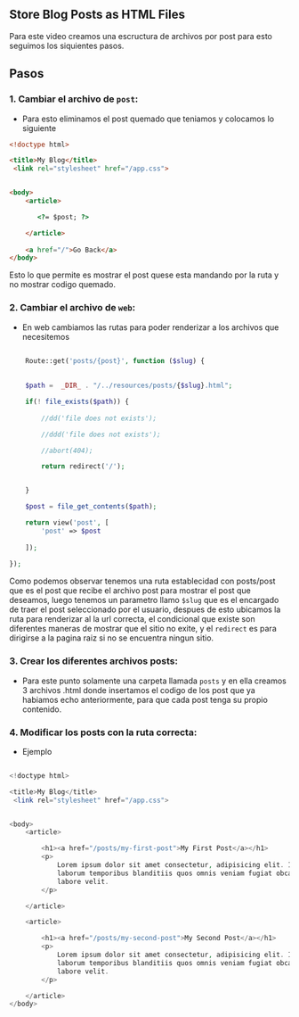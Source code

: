 ## Store Blog Posts as HTML Files 

Para este video creamos una escructura de archivos por post para esto seguimos los siquientes pasos.

## Pasos 

### 1. **Cambiar el archivo de  `post`:** 

- Para esto eliminamos el post quemado que teniamos y colocamos lo siguiente

```html 
<!doctype html> 

<title>My Blog</title>
 <link rel="stylesheet" href="/app.css">


<body>
    <article>

       <?= $post; ?>

    </article>
    
    <a href="/">Go Back</a>
</body>

```

Esto lo que permite es mostrar el post quese esta mandando por la ruta y no mostrar codigo quemado.


### 2. **Cambiar el archivo de  `web`:** 

- En web cambiamos las rutas para poder renderizar a los archivos que necesitemos

```php

    Route::get('posts/{post}', function ($slug) {
    
    
    $path =  _DIR_ . "/../resources/posts/{$slug}.html";

    if(! file_exists($path)) {
        
        //dd('file does not exists');

        //ddd('file does not exists');

        //abort(404);

        return redirect('/');


    }

    $post = file_get_contents($path);

    return view('post', [
        'post' => $post
        
    ]);
    
});
```

Como podemos observar tenemos una ruta establecidad con posts/post que es el post que recibe el archivo post para mostrar el post que deseamos, luego tenemos un parametro llamo `$slug` que es el encargado de traer el post seleccionado por el usuario, despues de esto ubicamos la ruta para renderizar al la url correcta, el condicional que existe son diferentes maneras de mostrar que el sitio no exite, y el `redirect` es para dirigirse a la pagina raiz si no se encuentra ningun sitio.


### 3. **Crear los diferentes archivos posts:** 

- Para este punto solamente una carpeta llamada `posts` y en ella  creamos 3 archivos .html donde insertamos el codigo de los post que ya habiamos echo anteriormente, para que cada post tenga su propio contenido.
  



### 4. **Modificar los posts con la ruta correcta:** 

- Ejemplo

```php

<!doctype html> 

<title>My Blog</title>
 <link rel="stylesheet" href="/app.css">


<body>
    <article>

        <h1><a href="/posts/my-first-post">My First Post</a></h1>
        <p>
            Lorem ipsum dolor sit amet consectetur, adipisicing elit. Iure, dolorem? Repellat culpa quas aspernatur, 
            laborum temporibus blanditiis quos omnis veniam fugiat obcaecati expedita unde odit exercitationem consequatur est 
            labore velit.
        </p>

    </article>

    <article>

        <h1><a href="/posts/my-second-post">My Second Post</a></h1>
        <p>
            Lorem ipsum dolor sit amet consectetur, adipisicing elit. Iure, dolorem? Repellat culpa quas aspernatur, 
            laborum temporibus blanditiis quos omnis veniam fugiat obcaecati expedita unde odit exercitationem consequatur est 
            labore velit.
        </p>

    </article>
</body>
```